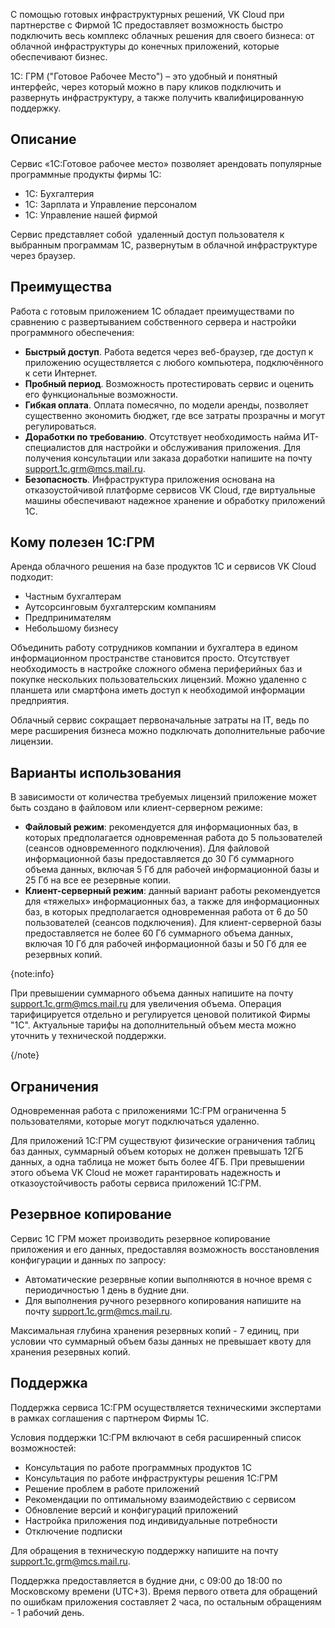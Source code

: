 С помощью готовых инфраструктурных решений, VK Cloud при партнерстве с Фирмой 1С предоставляет возможность быстро подключить весь комплекс облачных решения для своего бизнеса: от облачной инфраструктуры до конечных приложений, которые обеспечивают бизнес.

1С: ГРМ ("Готовое Рабочее Место") – это удобный и понятный интерфейс, через который можно в пару кликов подключить и развернуть инфраструктуру, а также получить квалифицированную поддержку.

## Описание

Сервис «1С:Готовое рабочее место» позволяет арендовать популярные программные продукты фирмы 1С:

- 1С: Бухгалтерия
- 1С: Зарплата и Управление персоналом
- 1С: Управление нашей фирмой

Сервис представляет собой  удаленный доступ пользователя к выбранным программам 1С, развернутым в облачной инфраструктуре через браузер.

## Преимущества

Работа с готовым приложением 1С обладает преимуществами по сравнению с развертыванием собственного сервера и настройки программного обеспечения:

- **Быстрый доступ**. Работа ведется через веб-браузер, где доступ к приложению осуществляется с любого компьютера, подключённого к сети Интернет.
- **Пробный период**. Возможность протестировать сервис и оценить его функциональные возможности.
- **Гибкая оплата**. Оплата помесячно, по модели аренды, позволяет существенно экономить бюджет, где все затраты прозрачны и могут регулироваться.
- **Доработки по требованию**. Отсутствует необходимость найма ИТ-специалистов для настройки и обслуживания приложения. Для получения консультации или заказа доработки напишите на почту [support.1c.grm@mcs.mail.ru](mailto:support.1c.grm@mcs.mail.ru).
- **Безопасность**. Инфраструктура приложения основана на отказоустойчивой платформе сервисов VK Cloud, где виртуальные машины обеспечивают надежное хранение и обработку приложений 1С.

## Кому полезен 1С:ГРМ

Аренда облачного решения на базе продуктов 1С и сервисов VK Cloud подходит:

- Частным бухгалтерам
- Аутсорсинговым бухгалтерским компаниям
- Предпринимателям
- Небольшому бизнесу

Объединить работу сотрудников компании и бухгалтера в едином информационном пространстве становится просто. Отсутствует необходимость в настройке сложного обмена периферийных баз и покупке нескольких пользовательских лицензий. Можно удаленно с планшета или смартфона иметь доступ к необходимой информации предприятия.

Облачный сервис сокращает первоначальные затраты на IT, ведь по мере расширения бизнеса можно подключать дополнительные рабочие лицензии.

## Варианты использования

В зависимости от количества требуемых лицензий приложение может быть создано в файловом или клиент-серверном режиме:

- **Файловый режим**: рекомендуется для информационных баз, в которых предполагается одновременная работа до 5 пользователей (сеансов одновременного подключения). Для файловой информационной базы предоставляется до 30 Гб суммарного объема данных, включая 5 Гб для рабочей информационной базы и 25 Гб на все ее резервные копии.
- **Клиент-серверный режим**: данный вариант работы рекомендуется для «тяжелых» информационных баз, а также для информационных баз, в которых предполагается одновременная работа от 6 до 50 пользователей (сеансов подключения). Для клиент-серверной базы предоставляется не более 60 Гб суммарного объема данных, включая 10 Гб для рабочей информационной базы и 50 Гб для ее резервных копий.

{note:info}

При превышении суммарного объема данных напишите на почту [support.1c.grm@mcs.mail.ru](mailto:support.1c.grm@mcs.mail.ru) для увеличения объема. Операция тарифицируется отдельно и регулируется ценовой политикой Фирмы "1С". Актуальные тарифы на дополнительный объем места можно уточнить у технической поддержки.

{/note}

## Ограничения

Одновременная работа с приложениями 1С:ГРМ ограниченна 5 пользователями, которые могут подключаться удаленно.

Для приложений 1С:ГРМ существуют физические ограничения таблиц баз данных, суммарный объем которых не должен превышать 12ГБ данных, а одна таблица не может быть более 4ГБ. При превышении этого объема VK Cloud не может гарантировать надежность и отказоустойчивость работы сервиса приложений 1С:ГРМ.

## Резервное копирование

Сервис 1С ГРМ может производить резервное копирование приложения и его данных, предоставляя возможность восстановления конфигурации и данных по запросу:

- Автоматические резервные копии выполняются в ночное время с периодичностью 1 день в будние дни.
- Для выполнения ручного резервного копирования напишите на почту [support.1c.grm@mcs.mail.ru](mailto:support.1c.grm@mcs.mail.ru).

Максимальная глубина хранения резервных копий - 7 единиц, при условии что суммарный объем базы данных не превышает квоту для хранения резервных копий.

## Поддержка

Поддержка сервиса 1С:ГРМ осуществляется техническими экспертами в рамках соглашения с партнером Фирмы 1С.

Условия поддержки 1С:ГРМ включают в себя расширенный список возможностей:

- Консультация по работе программных продуктов 1С
- Консультация по работе инфраструктуры решения 1С:ГРМ
- Решение проблем в работе приложений
- Рекомендации по оптимальному взаимодействию с сервисом
- Обновление версий и конфигураций приложений
- Настройка приложения под индивидуальные потребности
- Отключение подписки

Для обращения в техническую поддержку напишите на почту [support.1c.grm@mcs.mail.ru](mailto:support.1c.grm@mcs.mail.ru).

Поддержка предоставляется в будние дни, с 09:00 до 18:00 по Московскому времени (UTC+3). Время первого ответа для обращений по ошибкам приложения составляет 2 часа, по остальным обращениям - 1 рабочий день.
